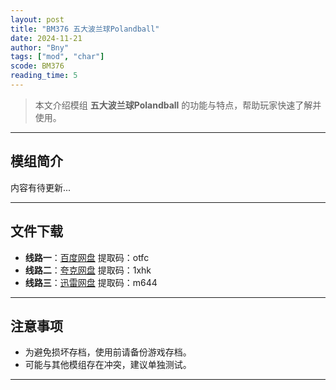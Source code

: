 ```yaml
---
layout: post
title: "BM376 五大波兰球Polandball"
date: 2024-11-21
author: "Bny"
tags: ["mod", "char"]
scode: BM376
reading_time: 5
---
```


> 本文介绍模组 **五大波兰球Polandball** 的功能与特点，帮助玩家快速了解并使用。

---

## 模组简介

内容有待更新...

---


## 文件下载
- **线路一**：[百度网盘](https://pan.baidu.com/s/16c7zDENvwXn4nouXqswmKA?pwd=otfc)  提取码：otfc  
- **线路二**：[夸克网盘](https://pan.quark.cn/s/144dabab3708?pwd=1xhk)  提取码：1xhk  
- **线路三**：[迅雷网盘](https://pan.xunlei.com/s/VOCCbWzYbGWPPUUdfuCFPd8cA1?pwd=m644)  提取码：m644  

---

## 注意事项
- 为避免损坏存档，使用前请备份游戏存档。
- 可能与其他模组存在冲突，建议单独测试。

---

